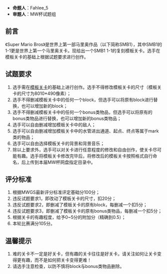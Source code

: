 - **命题人**：Fahlee_5
- **审题人**：MW杯试题组

## 前言

《Super Mario Bros》是世界上第一部马里奥作品（以下简称SMB1），其中SMB1的1-1更是世界上第一个马里奥关卡。现给出一个SMB1 1-1的复刻模板关卡。选手在模板关卡的基础上根据试题要求进行创作。

## 试题要求

1. 选手需在[模板关卡](https://levels.smwp.marioforever.net/MW杯关卡/2017年第六届/决赛/SMB1%201-1复刻模板.mfl)的基础上进行创作。选手不得修改模板关卡的尺寸（模板关卡的尺寸为8010*490像素）；
2. 选手不得删减模板关卡中的任何一个block，但选手可以将原有block进行替换，也可以增加新的block；
3. 选手不得删减模板关卡中的任何一个bonus类物品，但选手可以将原有的bonus类物品进行替换，也可以增加新的bonus类物品；
4. 选手可以自由删减增加模板关卡中的敌人；
5. 选手可以自由删减增加模板关卡中的水管进出通道、起点、终点等属于mark类的物品；
6. 选手可以自由选择模板关卡的背景和背景音乐；
7. 除以上要求外，选手可以对关卡进行任意程度的修改和自由创作，使关卡尽可能有趣。选手将模板关卡修改完毕后，将修改后的模板关卡按照格式自行命名，后上传到本届MW杯网盘指定目录中。

## 评分标准

1. 根据MWGS最新评分标准评定基础分100分；
2. 违反试题要求1，即改动了模板关卡的尺寸，扣20分；
3. 违反试题要求2，即删减了模板关卡的原有block，每删减一个扣5分；
4. 违反试题要求3，即删减了模板关卡的原有bonus类物品，每删减一个扣5分；
5. 根据关卡的有趣程度，给予0~5分的附加分（精确到0.5）；
6. 本轮比赛满分105分。

## 温馨提示

1. 难的关卡不一定是好关卡，但有趣的关卡往往是好关卡。请关注如何让关卡变得更有趣，而不是如何把关卡变得更难！
2. 请选手注意检查，以防不慎将block与bonus类物品删除。